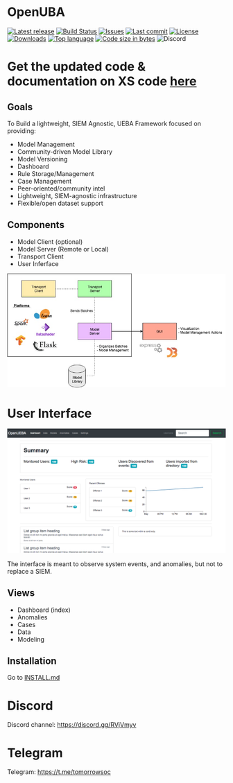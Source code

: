 # OpenUBA
[![Latest release](https://img.shields.io/github/v/release/TomorrowSOC/OpenUBA.svg)](https://img.shields.io/github/v/release/)
[![Build Status](https://travis-ci.org/TomorrowSOC/OpenUBA.svg?branch=master)](https://travis-ci.org/TomorrowSOC/OpenUBA)
[![Issues](https://img.shields.io/github/issues/TomorrowSOC/OpenUBA.svg)](https://github.com/TomorrowSOC/OpenUBA/issues)
[![Last commit](https://img.shields.io/github/last-commit/TomorrowSOC/OpenUBA.svg)](https://github.com/TomorrowSOC/OpenUBA/commits/master)
[![License](https://img.shields.io/badge/license-GPL-blue.svg)](https://github.com/TomorrowSOC/OpenUBA/blob/master/LICENSE)
[![Downloads](https://img.shields.io/github/downloads/TomorrowSOC/OpenUBA/total.svg)](https://github.com/TomorrowSOC/OpenUBA/releases)
[![Top language](https://img.shields.io/github/languages/top/TomorrowSOC/OpenUBA.svg)](https://github.com/TomorrowSOC/OpenUBA)
[![Code size in bytes](https://img.shields.io/github/languages/code-size/TomorrowSOC/OpenUBA.svg)](https://github.com/TomorrowSOC/OpenUBA)
![Discord](https://img.shields.io/discord/658176365396361265)

# Get the updated code & documentation on XS code [here](https://cp.xscode.com/Tormorrow-SOC/OpenUB)


## Goals
To Build a lightweight, SIEM Agnostic, UEBA Framework focused on providing:
- Model Management
- Community-driven Model Library
- Model Versioning
- Dashboard
- Rule Storage/Management
- Case Management
- Peer-oriented/community intel
- Lightweight, SIEM-agnostic infrastructure
- Flexible/open dataset support

## Components
- Model Client (optional)
- Model Server (Remote or Local)
- Transport Client
- User Inferface

<img src="images/framework.jpg" width="750px" />


# User Interface
<img src="images/ui.png" width="750px" />

The interface is meant to observe system events, and anomalies, but not to replace a SIEM.

## Views
- Dashboard (index)
- Anomalies
- Cases
- Data
- Modeling

## Installation
Go to [INSTALL.md](https://github.com/TomorrowSOC/OpenUBA/blob/master/docs/INSTALL.md)

# Discord
Discord channel: https://discord.gg/RVjVmyv

# Telegram
Telegram: https://t.me/tomorrowsoc
